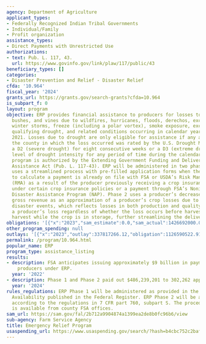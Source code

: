 ```yaml
---
agency: Department of Agriculture
applicant_types:
- Federally Recognized Indian Tribal Governments
- Individual/Family
- Profit organization
assistance_types:
- Direct Payments with Unrestricted Use
authorizations:
- text: Pub. L. 117, 43.
  url: https://www.govinfo.gov/link/plaw/117/public/43
beneficiary_types: []
categories:
- Disaster Prevention and Relief - Disaster Relief
cfda: '10.964'
fiscal_year: '2024'
grants_url: https://grants.gov/search-grants?cfda=10.964
is_subpart_f: 0
layout: program
objective: ERP provides financial assistance to producers for losses to crops, trees,
  bushes, and vines due to wildfires, hurricanes, floods, derechos, excessive heat,
  winter storms, freeze (including a polar vortex), smoke exposure, excessive moisture,
  qualifying drought, and related conditions occurring in calendar years 2020 and
  2021. Losses due to drought are only eligible for assistance if any area within
  the county in which the loss occurred was rated by the U.S. Drought Monitor as having
  a D2 (severe drought) for eight consecutive weeks or a D3 (extreme drought) or higher
  level of drought intensity for any period of time during the calendar year. This
  program is authorized by the Extending Government Funding and Delivering Emergency
  Assistance Act (Pub. L. 117-43). ERP will be administered in two phases. Phase 1
  uses a streamlined process with pre-filled application forms when the data needed
  to calculate a payment is already on file with FSA or USDA’s Risk Management Agency
  (RMA) as a result of the producer previously receiving a crop insurance indemnity
  under certain crop insurance policies or a payment through FSA’s Noninsured Crop
  Disaster Assistance Program (NAP). Phase 2 uses a producer’s decrease in allowable
  gross revenue as an approximation of a producer’s crop losses due to qualifying
  disaster events, which reflects losses in both production and quality and captures
  a producer’s loss regardless of whether the loss occurs before harvest or after
  harvest while the crop is in storage, further streamlining the delivery of assistance.
obligations: '[{"x":"2023","sam_estimate":0.0,"sam_actual":1426692000.0,"usa_spending_actual":1126590522.91},{"x":"2024","sam_estimate":0.0,"sam_actual":486239201.0,"usa_spending_actual":48082709.33},{"x":"2025","sam_estimate":0.0,"sam_actual":486159000.0,"usa_spending_actual":0.0}]'
other_program_spending: null
outlays: '[{"x":"2023","outlay":337817266.12,"obligation":1126590522.91},{"x":"2024","outlay":2867764.28,"obligation":48082709.33},{"x":"2025","outlay":0.0,"obligation":0.0}]'
permalink: /program/10.964.html
popular_name: ERP
program_type: assistance_listing
results:
- description: FSA anticipates issuing approximately $9 billion in payments to eligible
    producers under ERP.
  year: '2022'
- description: Phase 1 and Phase 2 paid out $486,239,201 to 302,262 applicants.
  year: '2024'
rules_regulations: ERP Phase 1 will be administered as provided in the Notice of Funds
  Availability published in the Federal Register. ERP Phase 2 will be administered
  according to the regulations in 7 CFR part 760, subpart S. The procedural handbook
  is available from county FSA offices.
sam_url: https://sam.gov/fal/2b712a9904874a1399ea2de8b0fc96b6/view
sub-agency: Farm Service Agency
title: Emergency Relief Program
usaspending_url: https://www.usaspending.gov/search/?hash=b4cbc752c2baf9695a138ba5c5b49404
---
```

